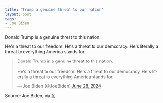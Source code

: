 ```yaml
---
title: "Trump a genuine threat to our nation"
layout: post
tags:
- Joe Biden
---
```


Donald Trump is a genuine threat to this nation.

He's a threat to our freedom. He's a threat to our democracy. He's literally a threat to everything America stands for.

<blockquote class="twitter-tweet"><p lang="en" dir="ltr">Donald Trump is a genuine threat to this nation.<br /><br />He&#39;s a threat to our freedom. He&#39;s a threat to our democracy. He&#39;s literally a threat to everything America stands for.</p>&mdash; Joe Biden (@JoeBiden) <a href="https://twitter.com/JoeBiden/status/1806745000971296833?ref_src=twsrc%5Etfw">June 28, 2024</a></blockquote> <script async src="https://platform.twitter.com/widgets.js" charset="utf-8"></script>

Source: Joe Biden, via [𝕏](https://x.com)

